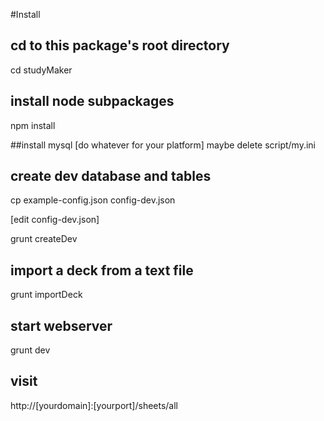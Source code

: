 
#Install

## cd to this package's root directory
cd studyMaker

## install node subpackages
npm install

##install mysql 
[do whatever for your platform]
maybe delete script/my.ini

## create dev database and tables

cp example-config.json config-dev.json

[edit config-dev.json]

grunt createDev

## import a deck from a text file

grunt importDeck

## start webserver
grunt dev

## visit
http://[yourdomain]:[yourport]/sheets/all